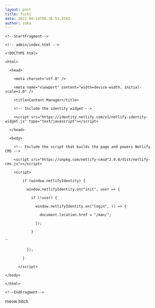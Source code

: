 ```yaml
---
layout: post
title: fuck1
date: 2022-09-16T00:36:53.316Z
author: zaka
---
```

`<!--StartFragment-->`

`<!-- admin/index.html -->`

`<!DOCTYPE html>`

`<html>`

`  <head>`

`    <meta charset="utf-8" />`

`    <meta name="viewport" content="width=device-width, initial-scale=1.0" />`

`    <title>Content Manager</title>`

`    <!-- Include the identity widget -->`

`    <script src="https://identity.netlify.com/v1/netlify-identity-widget.js" type="text/javascript"></script>`

`  </head>`

`  <body>`

`    <!-- Include the script that builds the page and powers Netlify CMS -->`

`    <script src="https://unpkg.com/netlify-cms@^2.0.0/dist/netlify-cms.js"></script>`

`    <script>`

`        if (window.netlifyIdentity) {`

`          window.netlifyIdentity.on("init", user => {`

`            if (!user) {`

`              window.netlifyIdentity.on("login", () => {`

`                document.location.href = "/man/";`

`              });`

`            }`

``

`          });`

`        }`

`      </script>  `

`</body>`

`</html>`

`<!--EndFragment-->`

meow bitch